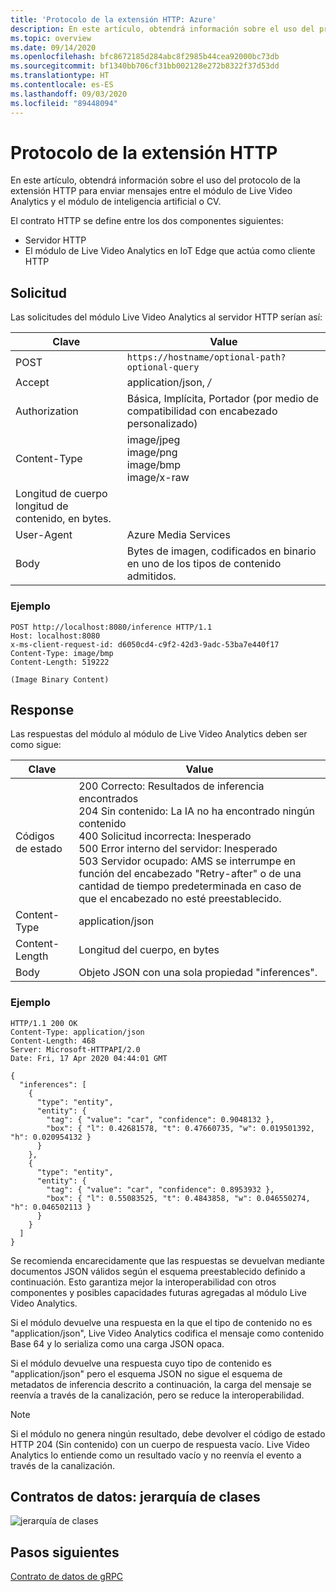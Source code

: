 ```yaml
---
title: 'Protocolo de la extensión HTTP: Azure'
description: En este artículo, obtendrá información sobre el uso del protocolo de la extensión HTTP para enviar mensajes entre el módulo de Live Video Analytics y el módulo de inteligencia artificial o CV.
ms.topic: overview
ms.date: 09/14/2020
ms.openlocfilehash: bfc8672185d284abc8f2985b44cea92000bc73db
ms.sourcegitcommit: bf1340bb706cf31bb002128e272b8322f37d53dd
ms.translationtype: HT
ms.contentlocale: es-ES
ms.lasthandoff: 09/03/2020
ms.locfileid: "89448094"
---
```

# <a name="http-extension-protocol"></a>Protocolo de la extensión HTTP

En este artículo, obtendrá información sobre el uso del protocolo de la extensión HTTP para enviar mensajes entre el módulo de Live Video Analytics y el módulo de inteligencia artificial o CV.

El contrato HTTP se define entre los dos componentes siguientes:

* Servidor HTTP
* El módulo de Live Video Analytics en IoT Edge que actúa como cliente HTTP

## <a name="request"></a>Solicitud

Las solicitudes del módulo Live Video Analytics al servidor HTTP serían así:

|Clave|Value|
|---|---|
|POST|`https://hostname/optional-path?optional-query`|
|Accept|application/json,  */*|
|Authorization|Básica, Implícita, Portador (por medio de compatibilidad con encabezado personalizado)|
|Content-Type|image/jpeg<br/>image/png<br/>image/bmp<br/>image/x-raw|
|Longitud de cuerpo longitud de contenido, en bytes.|
|User-Agent|Azure Media Services|
|Body|Bytes de imagen, codificados en binario en uno de los tipos de contenido admitidos.|

### <a name="example"></a>Ejemplo

```
POST http://localhost:8080/inference HTTP/1.1
Host: localhost:8080
x-ms-client-request-id: d6050cd4-c9f2-42d3-9adc-53ba7e440f17
Content-Type: image/bmp
Content-Length: 519222

(Image Binary Content)
```

## <a name="response"></a>Response

Las respuestas del módulo al módulo de Live Video Analytics deben ser como sigue:

|Clave|Value|
|---|---|
|Códigos de estado|200 Correcto: Resultados de inferencia encontrados<br/>204 Sin contenido: La IA no ha encontrado ningún contenido<br/>400 Solicitud incorrecta: Inesperado<br/>500 Error interno del servidor: Inesperado<br/>503 Servidor ocupado: AMS se interrumpe en función del encabezado "Retry-after" o de una cantidad de tiempo predeterminada en caso de que el encabezado no esté preestablecido.|
|Content-Type|application/json|
|Content-Length|Longitud del cuerpo, en bytes|
|Body|Objeto JSON con una sola propiedad "inferences".|

### <a name="example"></a>Ejemplo

```
HTTP/1.1 200 OK
Content-Type: application/json
Content-Length: 468
Server: Microsoft-HTTPAPI/2.0
Date: Fri, 17 Apr 2020 04:44:01 GMT

{
  "inferences": [
    {
      "type": "entity",
      "entity": {
        "tag": { "value": "car", "confidence": 0.9048132 },
        "box": { "l": 0.42681578, "t": 0.47660735, "w": 0.019501392, "h": 0.020954132 }
      }
    },
    {
      "type": "entity",
      "entity": {
        "tag": { "value": "car", "confidence": 0.8953932 },
        "box": { "l": 0.55083525, "t": 0.4843858, "w": 0.046550274, "h": 0.046502113 }
      }
    }    
  ]
}
```

Se recomienda encarecidamente que las respuestas se devuelvan mediante documentos JSON válidos según el esquema preestablecido definido a continuación. Esto garantiza mejor la interoperabilidad con otros componentes y posibles capacidades futuras agregadas al módulo Live Video Analytics.

Si el módulo devuelve una respuesta en la que el tipo de contenido no es "application/json", Live Video Analytics codifica el mensaje como contenido Base 64 y lo serializa como una carga JSON opaca.

Si el módulo devuelve una respuesta cuyo tipo de contenido es "application/json" pero el esquema JSON no sigue el esquema de metadatos de inferencia descrito a continuación, la carga del mensaje se reenvía a través de la canalización, pero se reduce la interoperabilidad.

> [!NOTE]
> Si el módulo no genera ningún resultado, debe devolver el código de estado HTTP 204 (Sin contenido) con un cuerpo de respuesta vacío. Live Video Analytics lo entiende como un resultado vacío y no reenvía el evento a través de la canalización.

## <a name="data-contracts---class-hierarchy"></a>Contratos de datos: jerarquía de clases

![jerarquía de clases](./media/http-extension-protocol/class-hierarchy.png)

## <a name="next-steps"></a>Pasos siguientes

[Contrato de datos de gRPC](grpc-data-contract.md)
